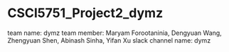 # CSCI5751_Project2_dymz
team name: dymz
team member: Maryam Forootaninia, Dengyuan Wang, Zhengyuan Shen, Abinash Sinha, Yifan Xu
slack channel name: dymz
